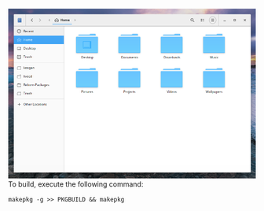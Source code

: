 ![Nautilus_Root](/nautilus-root/nautilus-root.png)
To build, execute the following command:
```
makepkg -g >> PKGBUILD && makepkg
```

